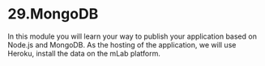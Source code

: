 # 29.MongoDB
 In this module you will learn your way to publish your application based on Node.js and MongoDB. As the hosting of the application, we will use Heroku, install the data on the mLab platform.
